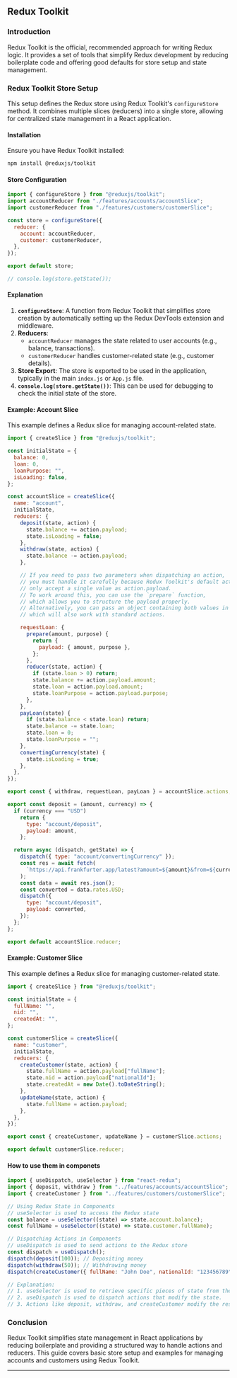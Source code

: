 ## Redux Toolkit

### Introduction

Redux Toolkit is the official, recommended approach for writing Redux logic. It provides a set of tools that simplify Redux development by reducing boilerplate code and offering good defaults for store setup and state management.

### Redux Toolkit Store Setup

This setup defines the Redux store using Redux Toolkit's `configureStore` method. It combines multiple slices (reducers) into a single store, allowing for centralized state management in a React application.

#### Installation

Ensure you have Redux Toolkit installed:

```sh
npm install @reduxjs/toolkit
```

#### Store Configuration

```javascript
import { configureStore } from "@reduxjs/toolkit";
import accountReducer from "./features/accounts/accountSlice";
import customerReducer from "./features/customers/customerSlice";

const store = configureStore({
  reducer: {
    account: accountReducer,
    customer: customerReducer,
  },
});

export default store;

// console.log(store.getState());
```

#### Explanation

1. **`configureStore`**: A function from Redux Toolkit that simplifies store creation by automatically setting up the Redux DevTools extension and middleware.
2. **Reducers**:
   - `accountReducer` manages the state related to user accounts (e.g., balance, transactions).
   - `customerReducer` handles customer-related state (e.g., customer details).
3. **Store Export**: The store is exported to be used in the application, typically in the main `index.js` or `App.js` file.
4. **`console.log(store.getState())`**: This can be used for debugging to check the initial state of the store.

#### Example: Account Slice

This example defines a Redux slice for managing account-related state.

```jsx
import { createSlice } from "@reduxjs/toolkit";

const initialState = {
  balance: 0,
  loan: 0,
  loanPurpose: "",
  isLoading: false,
};

const accountSlice = createSlice({
  name: "account",
  initialState,
  reducers: {
    deposit(state, action) {
      state.balance += action.payload;
      state.isLoading = false;
    },
    withdraw(state, action) {
      state.balance -= action.payload;
    },

    // If you need to pass two parameters when dispatching an action,
    // you must handle it carefully because Redux Toolkit's default actions
    // only accept a single value as action.payload.
    // To work around this, you can use the `prepare` function,
    // which allows you to structure the payload properly.
    // Alternatively, you can pass an object containing both values in the payload,
    // which will also work with standard actions.

    requestLoan: {
      prepare(amount, purpose) {
        return {
          payload: { amount, purpose },
        };
      },
      reducer(state, action) {
        if (state.loan > 0) return;
        state.balance += action.payload.amount;
        state.loan = action.payload.amount;
        state.loanPurpose = action.payload.purpose;
      },
    },
    payLoan(state) {
      if (state.balance < state.loan) return;
      state.balance -= state.loan;
      state.loan = 0;
      state.loanPurpose = "";
    },
    convertingCurrency(state) {
      state.isLoading = true;
    },
  },
});

export const { withdraw, requestLoan, payLoan } = accountSlice.actions;

export const deposit = (amount, currency) => {
  if (currency === "USD")
    return {
      type: "account/deposit",
      payload: amount,
    };

  return async (dispatch, getState) => {
    dispatch({ type: "account/convertingCurrency" });
    const res = await fetch(
      `https://api.frankfurter.app/latest?amount=${amount}&from=${currency}&to=USD`
    );
    const data = await res.json();
    const converted = data.rates.USD;
    dispatch({
      type: "account/deposit",
      payload: converted,
    });
  };
};

export default accountSlice.reducer;
```

#### Example: Customer Slice

This example defines a Redux slice for managing customer-related state.

```jsx
import { createSlice } from "@reduxjs/toolkit";

const initialState = {
  fullName: "",
  nid: "",
  createdAt: "",
};

const customerSlice = createSlice({
  name: "customer",
  initialState,
  reducers: {
    createCustomer(state, action) {
      state.fullName = action.payload["fullName"];
      state.nid = action.payload["nationalId"];
      state.createdAt = new Date().toDateString();
    },
    updateName(state, action) {
      state.fullName = action.payload;
    },
  },
});

export const { createCustomer, updateName } = customerSlice.actions;

export default customerSlice.reducer;
```

#### How to use them in componets

```jsx
import { useDispatch, useSelector } from "react-redux";
import { deposit, withdraw } from "../features/accounts/accountSlice";
import { createCustomer } from "../features/customers/customerSlice";

// Using Redux State in Components
// useSelector is used to access the Redux state
const balance = useSelector((state) => state.account.balance);
const fullName = useSelector((state) => state.customer.fullName);

// Dispatching Actions in Components
// useDispatch is used to send actions to the Redux store
const dispatch = useDispatch();
dispatch(deposit(100)); // Depositing money
dispatch(withdraw(50)); // Withdrawing money
dispatch(createCustomer({ fullName: "John Doe", nationalId: "123456789" })); // Creating a customer

// Explanation:
// 1. useSelector is used to retrieve specific pieces of state from the Redux store.
// 2. useDispatch is used to dispatch actions that modify the state.
// 3. Actions like deposit, withdraw, and createCustomer modify the respective slices of the state.
```

### Conclusion

Redux Toolkit simplifies state management in React applications by reducing boilerplate and providing a structured way to handle actions and reducers. This guide covers basic store setup and examples for managing accounts and customers using Redux Toolkit.

---
